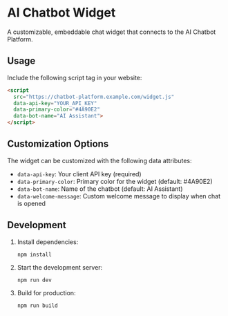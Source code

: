# AI Chatbot Widget

A customizable, embeddable chat widget that connects to the AI Chatbot Platform.

## Usage

Include the following script tag in your website:

```html
<script 
  src="https://chatbot-platform.example.com/widget.js" 
  data-api-key="YOUR_API_KEY"
  data-primary-color="#4A90E2"
  data-bot-name="AI Assistant">
</script>
```

## Customization Options

The widget can be customized with the following data attributes:

- `data-api-key`: Your client API key (required)
- `data-primary-color`: Primary color for the widget (default: #4A90E2)
- `data-bot-name`: Name of the chatbot (default: AI Assistant)
- `data-welcome-message`: Custom welcome message to display when chat is opened

## Development

1. Install dependencies:
   ```
   npm install
   ```

2. Start the development server:
   ```
   npm run dev
   ```

3. Build for production:
   ```
   npm run build
   ```
